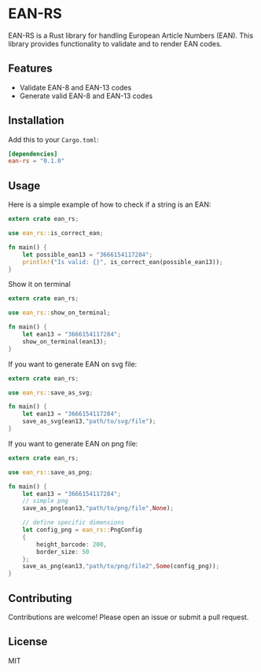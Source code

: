 # EAN-RS



EAN-RS is a Rust library for handling European Article Numbers (EAN). This library provides functionality to validate and to render EAN codes.

## Features

- Validate EAN-8 and EAN-13 codes
- Generate valid EAN-8 and EAN-13 codes

## Installation

Add this to your `Cargo.toml`:

```toml
[dependencies]
ean-rs = "0.1.0"
```

## Usage

Here is a simple example of how to check if a string is an EAN:

```rust
extern crate ean_rs;

use ean_rs::is_correct_ean;

fn main() {
    let possible_ean13 = "3666154117284";
    println!("Is valid: {}", is_correct_ean(possible_ean13));
}
```

Show it on terminal

```rust
extern crate ean_rs;

use ean_rs::show_on_terminal;

fn main() {
    let ean13 = "3666154117284";
    show_on_terminal(ean13);
}
```


If you want to generate EAN on svg file:

```rust
extern crate ean_rs;

use ean_rs::save_as_svg;

fn main() {
    let ean13 = "3666154117284";
    save_as_svg(ean13,"path/to/svg/file");
}
```

If you want to generate EAN on png file:

```rust
extern crate ean_rs;

use ean_rs::save_as_png;

fn main() {
    let ean13 = "3666154117284";
    // simple png
    save_as_png(ean13,"path/to/png/file",None);

    // define specific dimensions
    let config_png = ean_rs::PngConfig
    {
        height_barcode: 200,
        border_size: 50
    };
    save_as_png(ean13,"path/to/png/file2",Some(config_png));
}
```

## Contributing

Contributions are welcome! Please open an issue or submit a pull request.

## License

MIT

